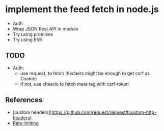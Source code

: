 # implement the feed fetch in node.js

* Auth
* Wrap JSON Rest API in module
* Try using promises
* Try using ES6

## TODO


* Auth: 
  * use request, to fetch (hedaers might be enough to get csrf as Cookie)
  * if not, use cheerio to fetch meta tag with csrf-token

## References

* [custom headers])https://github.com/request/request#custom-http-headers)
* [Rate limiting](https://github.com/jhurliman/node-rate-limiter)